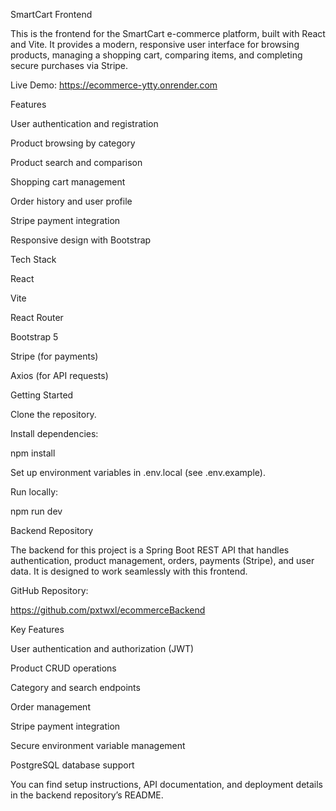 SmartCart Frontend



This is the frontend for the SmartCart e-commerce platform, built with React and Vite. It provides a modern, responsive user interface for browsing products, managing a shopping cart, comparing items, and completing secure purchases via Stripe.





Live Demo:
https://ecommerce-ytty.onrender.com

Features



User authentication and registration



Product browsing by category



Product search and comparison



Shopping cart management



Order history and user profile



Stripe payment integration



Responsive design with Bootstrap






Tech Stack


React



Vite



React Router



Bootstrap 5



Stripe (for payments)



Axios (for API requests)



Getting Started



Clone the repository.



Install dependencies:



npm install



Set up environment variables in .env.local (see .env.example).



Run locally:



npm run dev




Backend Repository



The backend for this project is a Spring Boot REST API that handles authentication, product management, orders, payments (Stripe), and user data. It is designed to work seamlessly with this frontend.




GitHub Repository:



https://github.com/pxtwxl/ecommerceBackend




Key Features



User authentication and authorization (JWT)



Product CRUD operations



Category and search endpoints



Order management



Stripe payment integration



Secure environment variable management



PostgreSQL database support



You can find setup instructions, API documentation, and deployment details in the backend repository’s README.
